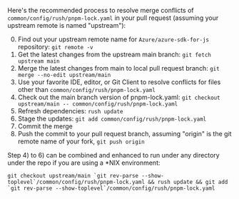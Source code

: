Here's the recommended process to resolve merge conflicts of `common/config/rush/pnpm-lock.yaml` in your pull request (assuming your upstream remote is named "upstream"):

0. Find out your upstream remote name for `Azure/azure-sdk-for-js` repository: `git remote -v`
1. Get the latest changes from the upstream main branch: `git fetch upstream main`
2. Merge the latest changes from main to local pull request branch: `git merge --no-edit upstream/main`
3. Use your favorite IDE, editor, or Git Client to resolve conflicts for files other than `common/config/rush/pnpm-lock.yaml`
4. Check out the main branch version of pnpm-lock.yaml: `git checkout upstream/main -- common/config/rush/pnpm-lock.yaml`
5. Refresh dependencies: `rush update`
6. Stage the updates: `git add common/config/rush/pnpm-lock.yaml`
7. Commit the merge
8. Push the commit to your pull request branch, assuming "origin" is the git remote name of your fork, `git push origin`

Step 4) to 6) can be combined and enhanced to run under any directory under the repo if you are using a \*NIX environment:

```shell
git checkout upstream/main `git rev-parse --show-toplevel`/common/config/rush/pnpm-lock.yaml && rush update && git add `git rev-parse --show-toplevel`/common/config/rush/pnpm-lock.yaml
```
